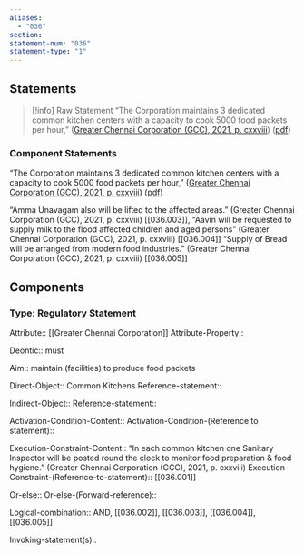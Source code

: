 ```yaml
---
aliases:
  - "036"
section: 
statement-num: "036"
statement-type: "1"
---
```

## Statements 
> [!info] Raw Statement
> “The Corporation maintains 3 dedicated common kitchen centers with a capacity to cook 5000 food packets per hour,” ([Greater Chennai Corporation (GCC), 2021, p. cxxviii](zotero://select/library/items/AZZSXLC8)) ([pdf](zotero://open-pdf/library/items/ZWDYK52D?page=128&annotation=3AEJVYTV)) 
> 
### Component Statements
“The Corporation maintains 3 dedicated common kitchen centers with a capacity to cook 5000 food packets per hour,” ([Greater Chennai Corporation (GCC), 2021, p. cxxviii](zotero://select/library/items/AZZSXLC8)) ([pdf](zotero://open-pdf/library/items/ZWDYK52D?page=128&annotation=3AEJVYTV)) 

“Amma Unavagam also will be lifted to the affected areas.” (Greater Chennai Corporation (GCC), 2021, p. cxxviii) [[036.003]], 
“Aavin will be requested to supply milk to the flood affected children and aged persons” (Greater Chennai Corporation (GCC), 2021, p. cxxviii) [[036.004]]
“Supply of Bread will be arranged from modern food industries.” (Greater Chennai Corporation (GCC), 2021, p. cxxviii) [[036.005]]

## Components
### Type: Regulatory Statement
Attribute:: [[Greater Chennai Corporation]]
Attribute-Property::

Deontic:: must

Aim:: maintain (facilities) to produce food packets

Direct-Object:: Common Kitchens
	Reference-statement::

Indirect-Object::
	Reference-statement::

Activation-Condition-Content::
	Activation-Condition-(Reference to statement)::

Execution-Constraint-Content:: “In each common kitchen one Sanitary Inspector will be posted round the clock to monitor food preparation & food hygiene.” (Greater Chennai Corporation (GCC), 2021, p. cxxviii)
	Execution-Constraint-(Reference-to-statement):: [[036.001]]

Or-else::
	Or-else-(Forward-reference)::

Logical-combination:: AND, [[036.002]], [[036.003]], [[036.004]], [[036.005]]

Invoking-statement(s)::